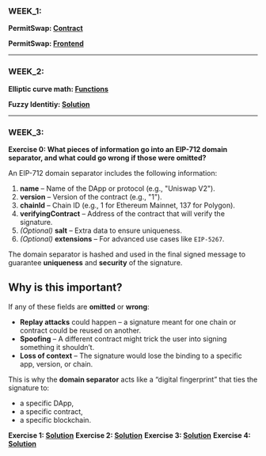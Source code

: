 ### WEEK_1:

**PermitSwap: [Contract](https://github.com/jocoders/permit-swap)** 

**PermitSwap: [Frontend](https://github.com/jocoders/web3-permit-swap)** 

---

### WEEK_2:

**Elliptic curve math: [Functions](https://github.com/jocoders/elliptic_curve_math)** 

**Fuzzy Identitiy: [Solution](https://github.com/jocoders/capture-the-ether-foundry/blob/main/test/FuzzyIdentityChallenge.t.sol)** 

---

### WEEK_3:

**Exercise 0: What pieces of information go into an EIP-712 domain separator, and what could go wrong if those were omitted?**

An EIP-712 domain separator includes the following information:

1. **name** – Name of the DApp or protocol (e.g., "Uniswap V2").
2. **version** – Version of the contract (e.g., "1").
3. **chainId** – Chain ID (e.g., 1 for Ethereum Mainnet, 137 for Polygon).
4. **verifyingContract** – Address of the contract that will verify the signature.
5. *(Optional)* **salt** – Extra data to ensure uniqueness.
6. *(Optional)* **extensions** – For advanced use cases like `EIP-5267`.

The domain separator is hashed and used in the final signed message to guarantee **uniqueness** and **security** of the signature.

## Why is this important?

If any of these fields are **omitted** or **wrong**:

- **Replay attacks** could happen – a signature meant for one chain or contract could be reused on another.
- **Spoofing** – A different contract might trick the user into signing something it shouldn’t.
- **Loss of context** – The signature would lose the binding to a specific app, version, or chain.

This is why the **domain separator** acts like a “digital fingerprint” that ties the signature to:
- a specific DApp,
- a specific contract,
- a specific blockchain.

**Exercise 1: [Solution](https://github.com/jocoders/rare-skills-solidity-riddles/blob/main/test/DoubleTake.t.sol)**
**Exercise 2: [Solution](https://github.com/jocoders/ecdsa_puzzles/blob/main/test/Week22Exercise2.t.sol)**
**Exercise 3: [Solution](https://github.com/jocoders/ecdsa_puzzles/blob/main/test/Week22Exercise3.t.sol)**
**Exercise 4: [Solution](https://github.com/jocoders/ecdsa_puzzles/blob/main/test/Week22Exercise4.t.sol)**


